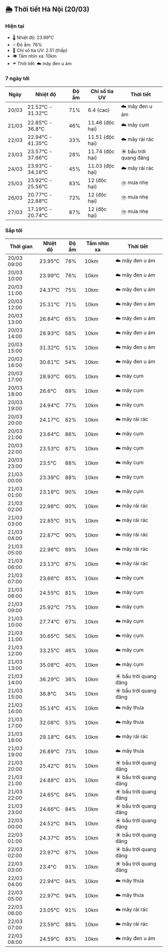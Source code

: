 ## 🌦️ Thời tiết Hà Nội (20/03)

### Hiện tại

- 🌡️ Nhiệt độ: 23.99℃
- 💦 Độ ẩm: 76%
- 🌟 Chỉ số tia UV: 2.51 (thấp)
- 👁️ Tầm nhìn xa: 10km
- ☂️ Thời tiết: ☁️ mây đen u ám

### 7 ngày tới

| Ngày | Nhiệt độ | Độ ẩm | Chỉ số tia UV | Thời tiết |
| --- | --- | --- | --- | --- |
| 20/03 | 21.52℃ - 31.32℃ | 71% | 6.4 (cao) | ☁️ mây đen u ám |
| 21/03 | 22.85℃ - 36.8℃ | 46% | 11.46 (độc hại) | ☁️ mây cụm |
| 22/03 | 22.94℃ - 41.35℃ | 33% | 11.51 (độc hại) | ☁️ mây rải rác |
| 23/03 | 23.57℃ - 37.66℃ | 28% | 11.74 (độc hại) | ☀️ bầu trời quang đãng |
| 24/03 | 23.93℃ - 34.16℃ | 45% | 11.03 (độc hại) | ☁️ mây rải rác |
| 25/03 | 23.92℃ - 25.56℃ | 83% | 12 (độc hại) | ⛈️ mưa nhẹ |
| 26/03 | 20.77℃ - 22.88℃ | 72% | 12 (độc hại) | ⛈️ mưa nhẹ |
| 27/03 | 17.19℃ - 20.74℃ | 87% | 12 (độc hại) | ⛈️ mưa nhẹ |

### Sắp tới

| Thời gian | Nhiệt độ | Độ ẩm | Tầm nhìn xa | Thời tiết |
| --- | --- | --- | --- | --- |
| 20/03 09:00 | 23.95℃ | 78% | 10km | ☁️ mây đen u ám |
| 20/03 10:00 | 23.99℃ | 76% | 10km | ☁️ mây đen u ám |
| 20/03 11:00 | 24.37℃ | 75% | 10km | ☁️ mây đen u ám |
| 20/03 12:00 | 25.31℃ | 71% | 10km | ☁️ mây đen u ám |
| 20/03 13:00 | 26.84℃ | 65% | 10km | ☁️ mây đen u ám |
| 20/03 14:00 | 28.93℃ | 58% | 10km | ☁️ mây đen u ám |
| 20/03 15:00 | 31.32℃ | 51% | 10km | ☁️ mây đen u ám |
| 20/03 16:00 | 30.61℃ | 54% | 10km | ☁️ mây đen u ám |
| 20/03 17:00 | 28.93℃ | 60% | 10km | ☁️ mây cụm |
| 20/03 18:00 | 26.6℃ | 69% | 10km | ☁️ mây cụm |
| 20/03 19:00 | 24.94℃ | 77% | 10km | ☁️ mây cụm |
| 20/03 20:00 | 24.17℃ | 82% | 10km | ☁️ mây rải rác |
| 20/03 21:00 | 23.64℃ | 86% | 10km | ☁️ mây cụm |
| 20/03 22:00 | 23.53℃ | 87% | 10km | ☁️ mây cụm |
| 20/03 23:00 | 23.5℃ | 88% | 10km | ☁️ mây cụm |
| 21/03 00:00 | 23.39℃ | 88% | 10km | ☁️ mây cụm |
| 21/03 01:00 | 23.18℃ | 90% | 10km | ☁️ mây cụm |
| 21/03 02:00 | 22.98℃ | 90% | 10km | ☁️ mây rải rác |
| 21/03 03:00 | 22.85℃ | 91% | 10km | ☁️ mây rải rác |
| 21/03 04:00 | 22.87℃ | 90% | 10km | ☁️ mây rải rác |
| 21/03 05:00 | 22.96℃ | 89% | 10km | ☁️ mây rải rác |
| 21/03 06:00 | 23.13℃ | 87% | 10km | ☁️ mây rải rác |
| 21/03 07:00 | 23.66℃ | 85% | 10km | ☁️ mây cụm |
| 21/03 08:00 | 24.55℃ | 81% | 10km | ☁️ mây cụm |
| 21/03 09:00 | 25.92℃ | 75% | 10km | ☁️ mây cụm |
| 21/03 10:00 | 27.74℃ | 67% | 10km | ☁️ mây cụm |
| 21/03 11:00 | 30.65℃ | 56% | 10km | ☁️ mây cụm |
| 21/03 12:00 | 33.25℃ | 46% | 10km | ☁️ mây cụm |
| 21/03 13:00 | 35.08℃ | 40% | 10km | ☁️ mây cụm |
| 21/03 14:00 | 36.29℃ | 36% | 10km | ☀️ bầu trời quang đãng |
| 21/03 15:00 | 36.8℃ | 34% | 10km | ☀️ bầu trời quang đãng |
| 21/03 16:00 | 35.14℃ | 41% | 10km | ☁️ mây thưa |
| 21/03 17:00 | 32.08℃ | 53% | 10km | ☁️ mây thưa |
| 21/03 18:00 | 29.18℃ | 64% | 10km | ☁️ mây rải rác |
| 21/03 19:00 | 26.89℃ | 73% | 10km | ☁️ mây thưa |
| 21/03 20:00 | 25.42℃ | 81% | 10km | ☀️ bầu trời quang đãng |
| 21/03 21:00 | 24.88℃ | 83% | 10km | ☀️ bầu trời quang đãng |
| 21/03 22:00 | 24.65℃ | 84% | 10km | ☀️ bầu trời quang đãng |
| 21/03 23:00 | 24.66℃ | 84% | 10km | ☀️ bầu trời quang đãng |
| 22/03 00:00 | 24.52℃ | 84% | 10km | ☀️ bầu trời quang đãng |
| 22/03 01:00 | 24.37℃ | 85% | 10km | ☀️ bầu trời quang đãng |
| 22/03 02:00 | 23.97℃ | 87% | 10km | ☀️ bầu trời quang đãng |
| 22/03 03:00 | 23.4℃ | 91% | 10km | ☀️ bầu trời quang đãng |
| 22/03 04:00 | 22.94℃ | 94% | 10km | ☁️ mây thưa |
| 22/03 05:00 | 22.97℃ | 94% | 10km | ☁️ mây thưa |
| 22/03 06:00 | 23.05℃ | 91% | 10km | ☁️ mây rải rác |
| 22/03 07:00 | 23.59℃ | 88% | 10km | ☁️ mây rải rác |
| 22/03 08:00 | 24.59℃ | 83% | 10km | ☁️ mây đen u ám |
